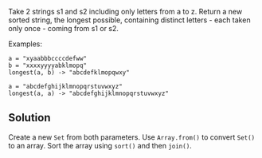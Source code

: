 Take 2 strings s1 and s2 including only letters from a to z. Return a new sorted string, the longest possible, containing distinct letters - each taken only once - coming from s1 or s2.

Examples:
```
a = "xyaabbbccccdefww"
b = "xxxxyyyyabklmopq"
longest(a, b) -> "abcdefklmopqwxy"

a = "abcdefghijklmnopqrstuvwxyz"
longest(a, a) -> "abcdefghijklmnopqrstuvwxyz"
```

## Solution
Create a new `Set` from both parameters. Use `Array.from()` to convert `Set()` to an array. Sort the array using `sort()` and then `join()`.